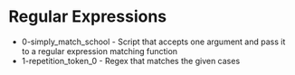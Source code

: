 # Regular Expressions

- 0-simply_match_school - Script that accepts one argument and pass it to a regular expression matching function
- 1-repetition_token_0 - Regex that matches the given cases
